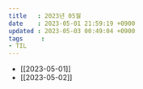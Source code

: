 ```yaml
---
title   : 2023년 05월
date    : 2023-05-01 21:59:19 +0900
updated : 2023-05-03 00:49:04 +0900
tags     : 
- TIL
---
```

- [[2023-05-01]]
- [[2023-05-02]]
